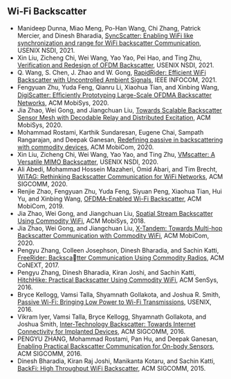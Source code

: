 ## Wi-Fi Backscatter

- Manideep Dunna, Miao Meng, Po-Han Wang, Chi Zhang, Patrick Mercier, and Dinesh Bharadia, [SyncScatter: Enabling WiFi like synchronization and range for WiFi backscatter Communication](https://www.usenix.org/conference/nsdi21/presentation/dunna), USENIX NSDI, 2021.
- Xin Liu, Zicheng Chi, Wei Wang, Yao Yao, Pei Hao, and Ting Zhu, [Verification and Redesign of OFDM Backscatter](https://www.usenix.org/conference/nsdi21/presentation/liu-xin), USENIX NSDI, 2021.
- Q. Wang, S. Chen, J. Zhao and W. Gong, [RapidRider: Efficient WiFi Backscatter with Uncontrolled Ambient Signals](https://ieeexplore.ieee.org/abstract/document/9488716), IEEE INFOCOM, 2021.
- Fengyuan Zhu, Yuda Feng, Qianru Li, Xiaohua Tian, and Xinbing Wang, [DigiScatter: Eﬀiciently Prototyping Large-Scale OFDMA Backscatter Networks](https://dl.acm.org/doi/abs/10.1145/3386901.3388914), ACM MobiSys, 2020.
- Jia Zhao, Wei Gong, and Jiangchuan Liu, [Towards Scalable Backscatter Sensor Mesh with Decodable Relay and Distributed Excitation](https://dl.acm.org/doi/abs/10.1145/3386901.3388942), ACM MobiSys, 2020.
- Mohammad Rostami, Karthik Sundaresan, Eugene Chai, Sampath Rangarajan, and Deepak Ganesan, [Redefining passive in backscattering with commodity devices](https://dl.acm.org/doi/abs/10.1145/3372224.3380880), ACM MobiCom, 2020.
- Xin Liu, Zicheng Chi, Wei Wang, Yao Yao, and Ting Zhu, [VMscatter: A Versatile MIMO Backscatter](https://www.usenix.org/conference/nsdi20/presentation/liu-xin), USENIX NSDI, 2020.
- Ali Abedi, Mohammad Hossein Mazaheri, Omid Abari, and Tim Brecht, [WiTAG: Rethinking Backscatter Communication for WiFi Networks](https://dl.acm.org/doi/abs/10.1145/3286062.3286084), ACM SIGCOMM, 2020.
- Renjie Zhao, Fengyuan Zhu, Yuda Feng, Siyuan Peng, Xiaohua Tian, Hui Yu, and Xinbing Wang, [OFDMA-Enabled Wi-Fi Backscatter](https://dl.acm.org/doi/abs/10.1145/3300061.3300121), ACM MobiCom, 2019.
- Jia Zhao, Wei Gong, and Jiangchuan Liu, [Spatial Stream Backscatter Using Commodity WiFi](https://dl.acm.org/doi/abs/10.1145/3210240.3210329), ACM MobiSys, 2018.
- Jia Zhao, Wei Gong, and Jiangchuan Liu, [X-Tandem: Towards Multi-hop Backscatter Communication with Commodity WiFi](https://dl.acm.org/doi/abs/10.1145/3241539.3241553), ACM MobiCom, 2020.
- Pengyu Zhang, Colleen Josephson, Dinesh Bharadia, and Sachin Katti, [FreeRider: Backscatter Communication Using Commodity Radios](https://dl.acm.org/doi/abs/10.1145/3143361.3143374), ACM CoNEXT, 2017.
- Pengyu Zhang, Dinesh Bharadia, Kiran Joshi, and Sachin Katti, [HitchHike: Practical Backscatter Using Commodity WiFi](https://dl.acm.org/doi/abs/10.1145/2994551.2994565), ACM SenSys, 2016.
- Bryce Kellogg, Vamsi Talla, Shyamnath Gollakota, and Joshua R. Smith, [Passive Wi-Fi: Bringing Low Power to Wi-Fi Transmissions](https://www.usenix.org/conference/nsdi16/technical-sessions/presentation/kellogg), USENIX, 2016.
- Vikram Iyer, Vamsi Talla, Bryce Kellogg, Shyamnath Gollakota, and Joshua Smith, [Inter-Technology Backscatter: Towards Internet Connectivity for Implanted Devices](https://dl.acm.org/doi/abs/10.1145/2934872.2934894), ACM SIGCOMM, 2016.
- PENGYU ZHANG, Mohammad Rostami, Pan Hu, and Deepak Ganesan, [Enabling Practical Backscatter Communication for On-body Sensors](https://dl.acm.org/doi/abs/10.1145/2934872.2934901), ACM SIGCOMM, 2016.
- Dinesh Bharadia, Kiran Raj Joshi, Manikanta Kotaru, and Sachin Katti, [BackFi: High Throughput WiFi Backscatter](https://dl.acm.org/doi/abs/10.1145/2829988.2787490), ACM SIGCOMM, 2015.
